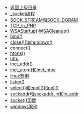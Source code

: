 - [返回上级目录](../_sidebar.md)
- [_socket编程](_socket编程.md)
- [SOCK_STREAM和SOCK_DGRAM](SOCK_STREAM和SOCK_DGRAM.md)
- [TCP_in_PHP](TCP_in_PHP.md)
- [WSAStartup()WSACleanup()](WSAStartup()WSACleanup().md)
- [bind()](bind().md)
- [close()和shutdown()](close()和shutdown().md)
- [connect()](connect().md)
- [htons()](htons().md)
- [http](http.md)
- [inet_addr()](inet_addr().md)
- [inet_aton()和inet_ntoa](inet_aton()和inet_ntoa.md)
- [linux案例](linux案例.md)
- [listen()](listen().md)
- [select()和epoll()和poll()](select()和epoll()和poll().md)
- [sockaddr和sockaddr_in和in_addr](sockaddr和sockaddr_in和in_addr.md)
- [socket()函数](socket()函数.md)
- [windows案例](windows案例.md)